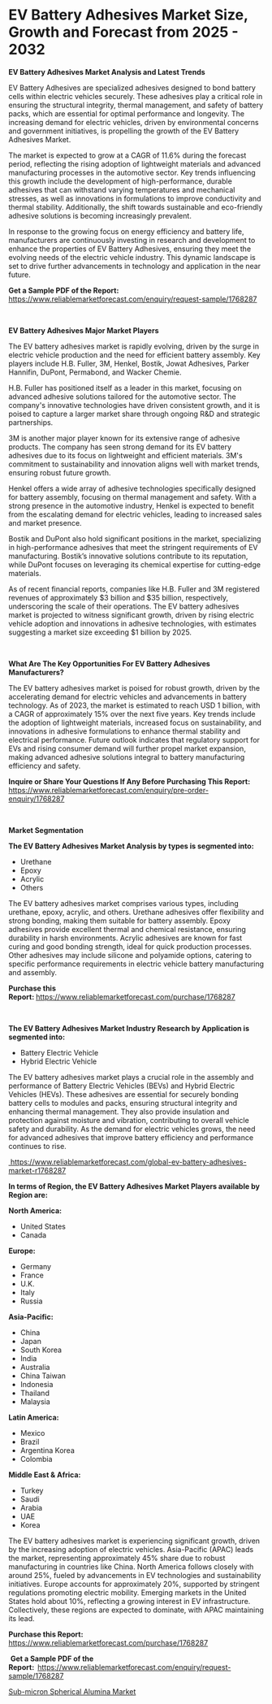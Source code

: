 <p><h1>EV Battery Adhesives Market Size, Growth and Forecast from 2025 - 2032</h1></p><p><strong>EV Battery Adhesives Market Analysis and Latest Trends</strong></p>
<p><p>EV Battery Adhesives are specialized adhesives designed to bond battery cells within electric vehicles securely. These adhesives play a critical role in ensuring the structural integrity, thermal management, and safety of battery packs, which are essential for optimal performance and longevity. The increasing demand for electric vehicles, driven by environmental concerns and government initiatives, is propelling the growth of the EV Battery Adhesives Market.</p><p>The market is expected to grow at a CAGR of 11.6% during the forecast period, reflecting the rising adoption of lightweight materials and advanced manufacturing processes in the automotive sector. Key trends influencing this growth include the development of high-performance, durable adhesives that can withstand varying temperatures and mechanical stresses, as well as innovations in formulations to improve conductivity and thermal stability. Additionally, the shift towards sustainable and eco-friendly adhesive solutions is becoming increasingly prevalent.</p><p>In response to the growing focus on energy efficiency and battery life, manufacturers are continuously investing in research and development to enhance the properties of EV Battery Adhesives, ensuring they meet the evolving needs of the electric vehicle industry. This dynamic landscape is set to drive further advancements in technology and application in the near future.</p></p>
<p><strong>Get a Sample PDF of the Report:&nbsp;</strong> <a href="https://www.reliablemarketforecast.com/enquiry/request-sample/1768287?utm_campaign=950&utm_medium=2&utm_source=Github&utm_content=ia&utm_term=02022025&utm_id=ev-battery-adhesives">https://www.reliablemarketforecast.com/enquiry/request-sample/1768287</a></p>
<p>&nbsp;</p>
<p><strong>EV Battery Adhesives Major Market Players</strong></p>
<p><p>The EV battery adhesives market is rapidly evolving, driven by the surge in electric vehicle production and the need for efficient battery assembly. Key players include H.B. Fuller, 3M, Henkel, Bostik, Jowat Adhesives, Parker Hannifin, DuPont, Permabond, and Wacker Chemie.</p><p>H.B. Fuller has positioned itself as a leader in this market, focusing on advanced adhesive solutions tailored for the automotive sector. The company's innovative technologies have driven consistent growth, and it is poised to capture a larger market share through ongoing R&D and strategic partnerships.</p><p>3M is another major player known for its extensive range of adhesive products. The company has seen strong demand for its EV battery adhesives due to its focus on lightweight and efficient materials. 3M's commitment to sustainability and innovation aligns well with market trends, ensuring robust future growth.</p><p>Henkel offers a wide array of adhesive technologies specifically designed for battery assembly, focusing on thermal management and safety. With a strong presence in the automotive industry, Henkel is expected to benefit from the escalating demand for electric vehicles, leading to increased sales and market presence.</p><p>Bostik and DuPont also hold significant positions in the market, specializing in high-performance adhesives that meet the stringent requirements of EV manufacturing. Bostik’s innovative solutions contribute to its reputation, while DuPont focuses on leveraging its chemical expertise for cutting-edge materials.</p><p>As of recent financial reports, companies like H.B. Fuller and 3M registered revenues of approximately $3 billion and $35 billion, respectively, underscoring the scale of their operations. The EV battery adhesives market is projected to witness significant growth, driven by rising electric vehicle adoption and innovations in adhesive technologies, with estimates suggesting a market size exceeding $1 billion by 2025.</p></p>
<p>&nbsp;</p>
<p><strong>What Are The Key Opportunities For EV Battery Adhesives Manufacturers?</strong></p>
<p><p>The EV battery adhesives market is poised for robust growth, driven by the accelerating demand for electric vehicles and advancements in battery technology. As of 2023, the market is estimated to reach USD 1 billion, with a CAGR of approximately 15% over the next five years. Key trends include the adoption of lightweight materials, increased focus on sustainability, and innovations in adhesive formulations to enhance thermal stability and electrical performance. Future outlook indicates that regulatory support for EVs and rising consumer demand will further propel market expansion, making advanced adhesive solutions integral to battery manufacturing efficiency and safety.</p></p>
<p><strong>Inquire or Share Your Questions If Any Before Purchasing This Report:</strong> <a href="https://www.reliablemarketforecast.com/enquiry/pre-order-enquiry/1768287?utm_campaign=950&utm_medium=2&utm_source=Github&utm_content=ia&utm_term=02022025&utm_id=ev-battery-adhesives">https://www.reliablemarketforecast.com/enquiry/pre-order-enquiry/1768287</a></p>
<p>&nbsp;</p>
<p><strong>Market Segmentation</strong></p>
<p><strong>The EV Battery Adhesives Market Analysis by types is segmented into:</strong></p>
<p><ul><li>Urethane</li><li>Epoxy</li><li>Acrylic</li><li>Others</li></ul></p>
<p><p>The EV battery adhesives market comprises various types, including urethane, epoxy, acrylic, and others. Urethane adhesives offer flexibility and strong bonding, making them suitable for battery assembly. Epoxy adhesives provide excellent thermal and chemical resistance, ensuring durability in harsh environments. Acrylic adhesives are known for fast curing and good bonding strength, ideal for quick production processes. Other adhesives may include silicone and polyamide options, catering to specific performance requirements in electric vehicle battery manufacturing and assembly.</p></p>
<p><strong>Purchase this Report:&nbsp;</strong><a href="https://www.reliablemarketforecast.com/purchase/1768287?utm_campaign=950&utm_medium=2&utm_source=Github&utm_content=ia&utm_term=02022025&utm_id=ev-battery-adhesives">https://www.reliablemarketforecast.com/purchase/1768287</a></p>
<p>&nbsp;</p>
<p><strong>The EV Battery Adhesives Market Industry Research by Application is segmented into:</strong></p>
<p><ul><li>Battery Electric Vehicle</li><li>Hybrid Electric Vehicle</li></ul></p>
<p><p>The EV battery adhesives market plays a crucial role in the assembly and performance of Battery Electric Vehicles (BEVs) and Hybrid Electric Vehicles (HEVs). These adhesives are essential for securely bonding battery cells to modules and packs, ensuring structural integrity and enhancing thermal management. They also provide insulation and protection against moisture and vibration, contributing to overall vehicle safety and durability. As the demand for electric vehicles grows, the need for advanced adhesives that improve battery efficiency and performance continues to rise.</p></p>
<p><a href="https://www.reliablemarketforecast.com/global-ev-battery-adhesives-market-r1768287?utm_campaign=950&utm_medium=2&utm_source=Github&utm_content=ia&utm_term=02022025&utm_id=ev-battery-adhesives">&nbsp;https://www.reliablemarketforecast.com/global-ev-battery-adhesives-market-r1768287</a></p>
<p><strong>In terms of Region, the EV Battery Adhesives Market Players available by Region are:</strong></p>
<p>
    <p> <strong> North America: </strong>
        <ul>
            <li>United States</li>
            <li>Canada</li>
        </ul>
        </p> 
    <p> <strong> Europe: </strong>
        <ul>
            <li>Germany</li>
            <li>France</li>
            <li>U.K.</li>
            <li>Italy</li>
            <li>Russia</li>
        </ul>
        </p> 
    <p> <strong> Asia-Pacific: </strong>
        <ul>
            <li>China</li>
            <li>Japan</li>
            <li>South Korea</li>
            <li>India</li>
            <li>Australia</li>
            <li>China Taiwan</li>
            <li>Indonesia</li>
            <li>Thailand</li>
            <li>Malaysia</li>
        </ul>
        </p> 
    <p> <strong> Latin America: </strong>
        <ul>
            <li>Mexico</li>
            <li>Brazil</li>
            <li>Argentina Korea</li>
            <li>Colombia</li>
        </ul>
        </p> 
    <p> <strong> Middle East & Africa: </strong>
        <ul>
            <li>Turkey</li>
            <li>Saudi</li>
            <li>Arabia</li>
            <li>UAE</li>
            <li>Korea</li>
        </ul>
    </p>
    </p>
<p><p>The EV battery adhesives market is experiencing significant growth, driven by the increasing adoption of electric vehicles. Asia-Pacific (APAC) leads the market, representing approximately 45% share due to robust manufacturing in countries like China. North America follows closely with around 25%, fueled by advancements in EV technologies and sustainability initiatives. Europe accounts for approximately 20%, supported by stringent regulations promoting electric mobility. Emerging markets in the United States hold about 10%, reflecting a growing interest in EV infrastructure. Collectively, these regions are expected to dominate, with APAC maintaining its lead.</p></p>
<p><strong>Purchase this Report: </strong><a href="https://www.reliablemarketforecast.com/purchase/1768287?utm_campaign=950&utm_medium=2&utm_source=Github&utm_content=ia&utm_term=02022025&utm_id=ev-battery-adhesives">https://www.reliablemarketforecast.com/purchase/1768287</a></p>
<p>&nbsp;<strong>Get a Sample PDF of the Report:&nbsp;&nbsp;</strong><a href="https://www.reliablemarketforecast.com/enquiry/request-sample/1768287?utm_campaign=950&utm_medium=2&utm_source=Github&utm_content=ia&utm_term=02022025&utm_id=ev-battery-adhesives">https://www.reliablemarketforecast.com/enquiry/request-sample/1768287</a></p>
<p><strong></strong></p>
<p><p><a href="https://github.com/castoriffic/Market-Research-Report-List-5/blob/main/sub-micron-spherical-alumina-market.md?utm_campaign=950&utm_medium=2&utm_source=Github&utm_content=ia&utm_term=02022025&utm_id=ev-battery-adhesives">Sub-micron Spherical Alumina Market</a></p></p>